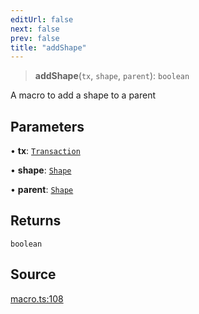 ```yaml
---
editUrl: false
next: false
prev: false
title: "addShape"
---
```


> **addShape**(`tx`, `shape`, `parent`): `boolean`

A macro to add a shape to a parent

## Parameters

• **tx**: [`Transaction`](/api-core/classes/transaction/)

• **shape**: [`Shape`](/api-core/classes/shape/)

• **parent**: [`Shape`](/api-core/classes/shape/)

## Returns

`boolean`

## Source

[macro.ts:108](https://github.com/dakhetov/dgmjs/blob/main/packages/core/src/macro.ts#L108)
